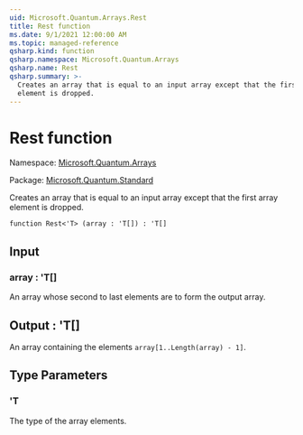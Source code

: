 ```yaml
---
uid: Microsoft.Quantum.Arrays.Rest
title: Rest function
ms.date: 9/1/2021 12:00:00 AM
ms.topic: managed-reference
qsharp.kind: function
qsharp.namespace: Microsoft.Quantum.Arrays
qsharp.name: Rest
qsharp.summary: >-
  Creates an array that is equal to an input array except that the first array
  element is dropped.
---
```


# Rest function

Namespace: [Microsoft.Quantum.Arrays](xref:Microsoft.Quantum.Arrays)

Package: [Microsoft.Quantum.Standard](https://nuget.org/packages/Microsoft.Quantum.Standard)


Creates an array that is equal to an input array except that the first arrayelement is dropped.

```qsharp
function Rest<'T> (array : 'T[]) : 'T[]
```


## Input

### array : 'T[]

An array whose second to last elements are to form the output array.



## Output : 'T[]

An array containing the elements `array[1..Length(array) - 1]`.

## Type Parameters

### 'T

The type of the array elements.